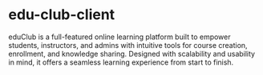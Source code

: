 # edu-club-client
eduClub is a full-featured online learning platform built to empower students, instructors, and admins with intuitive tools for course creation, enrollment, and knowledge sharing. Designed with scalability and usability in mind, it offers a seamless learning experience from start to finish.
